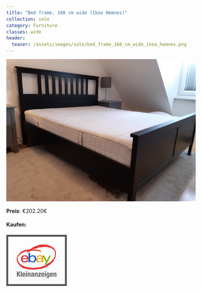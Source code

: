 ```yaml
---
title: "Bed frame, 160 cm wide (Ikea Hemnes)"
collection: sale
category: Furniture
classes: wide
header: 
  teaser: /assets/images/sale/bed_frame_160_cm_wide_ikea_hemnes.png
---
```




<a href="">
  <img src="/assets/images/sale/bed_frame_160_cm_wide_ikea_hemnes.png" alt="Bed frame, 160 cm wide (Ikea Hemnes)">
</a>

**Preis**: €202.20€


#### Kaufen:
<a href="">
  <img src="/assets/images/ebay.png" alt="Ebay Kleinanzeigen" style="border: 5px solid #555">
</a>

